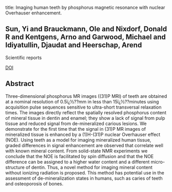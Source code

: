 title: Imaging human teeth by phosphorus magnetic resonance with nuclear Overhauser enhancement.

## Sun, Yi and Brauckmann, Ole and Nixdorf, Donald R and Kentgens, Arno and Garwood, Michael and Idiyatullin, Djaudat and Heerschap, Arend
Scientific reports

<a href="https://doi.org/10.1038/srep30756">DOI</a>

## Abstract
Three-dimensional phosphorus MR images ((31)P MRI) of teeth are obtained at a nominal resolution of 0.5ï¿½??mm in less than 15ï¿½??minutes using acquisition pulse sequences sensitive to ultra-short transversal relaxation times. The images directly reflect the spatially resolved phosphorus content of mineral tissue in dentin and enamel; they show a lack of signal from pulp tissue and reduced signal from de-mineralized carious lesions. We demonstrate for the first time that the signal in (31)P MR images of mineralized tissue is enhanced by a (1)H-(31)P nuclear Overhauser effect (NOE). Using teeth as a model for imaging mineralized human tissue, graded differences in signal enhancement are observed that correlate well with known mineral content. From solid-state NMR experiments we conclude that the NOE is facilitated by spin diffusion and that the NOE difference can be assigned to a higher water content and a different micro-structure of dentin. Thus, a novel method for imaging mineral content without ionizing radiation is proposed. This method has potential use in the assessment of de-mineralization states in humans, such as caries of teeth and osteoporosis of bones.

